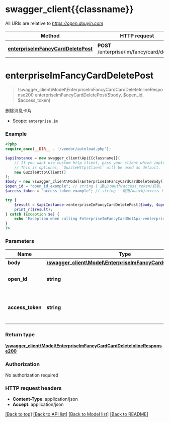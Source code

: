 # swagger_client{{classname}}

All URIs are relative to *https://open.douyin.com*

Method | HTTP request | Description
------------- | ------------- | -------------
[**enterpriseImFancyCardDeletePost**](EnterpriseImFancyCardDelApi.md#enterpriseImFancyCardDeletePost) | **POST** /enterprise/im/fancy/card/delete/ | 删除消息卡片

# **enterpriseImFancyCardDeletePost**
> \swagger_client\Model\EnterpriseImFancyCardCardDeleteInlineResponse200 enterpriseImFancyCardDeletePost($body, $open_id, $access_token)

删除消息卡片

* Scope: `enterprise.im`

### Example
```php
<?php
require_once(__DIR__ . '/vendor/autoload.php');

$apiInstance = new swagger_client\Api{{classname}}(
    // If you want use custom http client, pass your client which implements `GuzzleHttp\ClientInterface`.
    // This is optional, `GuzzleHttp\Client` will be used as default.
    new GuzzleHttp\Client()
);
$body = new \swagger_client\Model\EnterpriseImFancyCardCardDeleteBody(); // \swagger_client\Model\EnterpriseImFancyCardCardDeleteBody | 
$open_id = "open_id_example"; // string | 通过/oauth/access_token/获取，用户唯一标志
$access_token = "access_token_example"; // string | 调用/oauth/access_token/生成的token，此token需要用户授权。

try {
    $result = $apiInstance->enterpriseImFancyCardDeletePost($body, $open_id, $access_token);
    print_r($result);
} catch (Exception $e) {
    echo 'Exception when calling EnterpriseImFancyCardDelApi->enterpriseImFancyCardDeletePost: ', $e->getMessage(), PHP_EOL;
}
?>
```

### Parameters

Name | Type | Description  | Notes
------------- | ------------- | ------------- | -------------
 **body** | [**\swagger_client\Model\EnterpriseImFancyCardCardDeleteBody**](../Model/EnterpriseImFancyCardCardDeleteBody.md)|  |
 **open_id** | **string**| 通过/oauth/access_token/获取，用户唯一标志 |
 **access_token** | **string**| 调用/oauth/access_token/生成的token，此token需要用户授权。 |

### Return type

[**\swagger_client\Model\EnterpriseImFancyCardCardDeleteInlineResponse200**](../Model/EnterpriseImFancyCardCardDeleteInlineResponse200.md)

### Authorization

No authorization required

### HTTP request headers

 - **Content-Type**: application/json
 - **Accept**: application/json

[[Back to top]](#) [[Back to API list]](../../README.md#documentation-for-api-endpoints) [[Back to Model list]](../../README.md#documentation-for-models) [[Back to README]](../../README.md)

